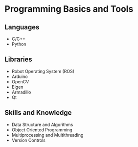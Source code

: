 # Programming Basics and Tools

## Languages
- C/C++
- Python

## Libraries
- Robot Operating System (ROS)
- Arduino
- OpenCV
- Eigen
- Armadillo
- Qt

## Skills and Knowledge
- Data Structure and Algorithms
- Object Oriented Programming
- Multiprocessing and Multithreading
- Version Controls